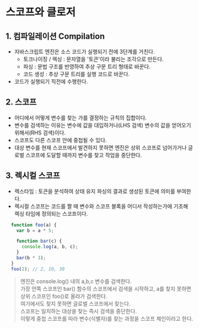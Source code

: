 # 스코프와 클로저

## 1. 컴파일레이션 Compilation
  - 자바스크립트 엔진은 소스 코드가 실행되기 전에 3단계를 거친다.
    * 토크나이징 / 렉싱 : 문자열을 '토큰'이라 불리는 조각으로 만든다. 
    * 파싱 : 문법 구조를 반영하여 추상 구문 트리 형태로 바꾼다.
    * 코드 생성 : 추상 구문 트리를 실행 코드로 바꾼다.
  - 코드가 실행되기 직전에 수행한다.
  
  
## 2. 스코프
  - 어디에서 어떻게 변수를 찾는 가를 결정하는 규칙의 집합이다.
  - 변수를 검색하는 이유는 변수에 값을 대입하거나(LHS 검색) 변수의 값을 얻어오기 위해서(RHS 검색)이다.
  - 스코프도 다른 스코프 안에 중첩될 수 있다.
  - 대상 변수를 현재 스코프에서 발견하지 못하면 엔진은 상위 스코프로 넘어가거나 글로벌 스코프에 도달할 때까지 변수를 찾고 작업을 중단한다.


## 3. 렉시컬 스코프
  - 렉스타임 : 토큰을 분석하여 상태 유지 파싱의 결과로 생성된 토큰에 의미를 부여한다.
  - 렉시컬 스코프는 코드를 짤 때 변수와 스코프 블록을 어디서 작성하는가에 기초해 렉싱 타임에 정의되는 스코프이다.

  ```javascript
    function foo(a) {
      var b = a * 5;

      function bar(c) {
        console.log(a, b, c);
      }
      bar(b * 3);
    }
    foo(2); // 2, 10, 30
  ```
  > 엔진은 console.log() 내의 a,b,c 변수를 검색한다.<br />
  > 가장 안쪽 스코프인 bar() 함수의 스코프에서 검색을 시작하고, a를 찾지 못하면 상위 스코프인 foo()로 올라가 검색한다. <br/>여기에서도 찾지 못하면 글로벌 스코프에서 찾는다. <br />
  > 스코프는 일치하는 대상을 찾는 즉시 검색을 중단한다.<br />
  > 이렇게 중첩 스코프를 따라 변수(식별자)를 찾는 과정을 스코프 체인이라고 한다.
  
  
  
  
